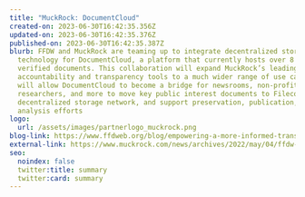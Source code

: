 ```yaml
---
title: "MuckRock: DocumentCloud"
created-on: 2023-06-30T16:42:35.356Z
updated-on: 2023-06-30T16:42:35.376Z
published-on: 2023-06-30T16:42:35.387Z
blurb: FFDW and MuckRock are teaming up to integrate decentralized storage
  technology for DocumentCloud, a platform that currently hosts over 8 million
  verified documents. This collaboration will expand MuckRock’s leading
  accountability and transparency tools to a much wider range of use cases. It
  will allow DocumentCloud to become a bridge for newsrooms, non-profits,
  researchers, and more to move key public interest documents to Filecoin, a
  decentralized storage network, and support preservation, publication, and
  analysis efforts
logo:
  url: /assets/images/partnerlogo_muckrock.png
blog-link: https://www.ffdweb.org/blog/empowering-a-more-informed-transparent-society-with-decentralized-technology/
external-link: https://www.muckrock.com/news/archives/2022/may/04/ffdw-and-muckrock-collaborate-to-bring-documentclo/
seo:
  noindex: false
  twitter:title: summary
  twitter:card: summary
---
```

